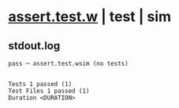 # [assert.test.w](../../../../../examples/tests/valid/assert.test.w) | test | sim

## stdout.log
```log
pass ─ assert.test.wsim (no tests)
 
 
Tests 1 passed (1)
Test Files 1 passed (1)
Duration <DURATION>
```

